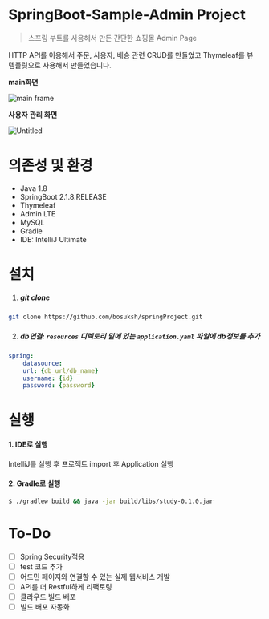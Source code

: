 # SpringBoot-Sample-Admin Project

> 스프링 부트를 사용해서 만든 간단한 쇼핑몰 Admin Page

HTTP API를 이용해서 주문, 사용자, 배송 관련 CRUD를 만들었고 Thymeleaf를 뷰 템플릿으로 사용해서 만들었습니다. 

**main화면**

![main frame](https://user-images.githubusercontent.com/34825405/95225105-62932a00-0836-11eb-966d-770515f02d71.png)

**사용자 관리 화면**

![Untitled](https://user-images.githubusercontent.com/34825405/95225262-8fdfd800-0836-11eb-9639-b5e509a8cd26.png)

# 의존성 및 환경



- Java 1.8
- SpringBoot 2.1.8.RELEASE
- Thymeleaf
- Admin LTE
- MySQL
- Gradle
- IDE: IntelliJ Ultimate

# 설치



1. ##### git clone

```bash
git clone https://github.com/bosuksh/springProject.git
```

 2. ##### db연결: `resources` 디렉토리 밑에 있는 `application.yaml` 파일에 db정보를 추가

```yaml
spring:
	datasource:
    url: {db_url/db_name}
    username: {id}
    password: {password}
```

# 실행



#### 1. IDE로 실행

IntelliJ를 실행 후 프로젝트 import 후 Application 실행

#### 2. Gradle로 실행

```bash
$ ./gradlew build && java -jar build/libs/study-0.1.0.jar
```



# To-Do

- [ ]  Spring Security적용
- [ ]  test 코드 추가
- [ ]  어드민 페이지와 연결할 수 있는 실제 웹서비스 개발
- [ ]  API를 더 Restful하게 리팩토링
- [ ]  클라우드 빌드 배포
- [ ]  빌드 배포 자동화